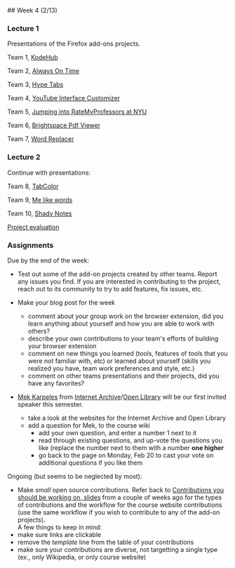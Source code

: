 <div class="week">

<div class="week_heading" markdown="1">
## Week 4 (2/13)
</div>

<div class="column_materials"  markdown="1">

### Lecture 1

Presentations of the Firefox add-ons projects.

Team 1, [KodeHub](https://github.com/ossd-s23/KodeHub.git)

Team 2, [Always On Time](https://github.com/ossd-s23/always-on-time)

Team 3, [Hype Tabs](https://github.com/ossd-s23/Hype-Tabs)

Team 4, [YouTube Interface Customizer](https://github.com/ossd-s23/YouTube-Customizer)

Team 5, [Jumping into RateMyProfessors at NYU](https://github.com/ossd-s23/group-5-extension)

Team 6, [Brightspace Pdf Viewer](https://github.com/ossd-s23/Brightspace_Pdf_Viewer)

Team 7, [Word Replacer](https://github.com/ossd-s23/Word-Replacer)

### Lecture 2

Continue with presentations: 

Team 8, [TabColor](https://github.com/ossd-s23/TabColor)

Team 9, [Me like words](https://github.com/ossd-s23/Me-like-words)

Team 10, [Shady Notes](https://github.com/ossd-s23/ShadyNotes)


[Project evaluation](https://github.com/ossd-s23/project-evaluation) 


</div>

<div class="column_assign"  markdown="1">

### Assignments

Due by the end of the week:
- Test out some of the add-on projects created by other teams. Report 
any issues you find. If you are interested in contributing to the project, reach out 
to its community to try to add features, fix issues, etc. 

- Make your blog post for the week
  - comment about your group work on the browser extension, did you learn anything 
  about yourself and how you are able to work with others? 
  - describe your own contributions to your team's efforts of building
  your browser extension
  - comment on new things you learned (tools, features of tools that you were not familiar with, etc) or
  learned about yourself (skills you realized you have, team work preferences and style, etc.)
  - comment on other teams presentations and their projects, did you have any favorites? 

- <a href="https://www.linkedin.com/in/mekarpeles/">Mek Karpeles</a> from <a href="https://archive.org/">Internet Archive</a>/<a href="https://openlibrary.org/">Open Library</a> will be our first invited speaker this semester.
    - take a look at the websites for the Internet Archive and Open Library
    - add a question for Mek,  to the course wiki
      - add your own question, and enter a number 1 next to it
      - read through existing questions, and up-vote the questions you like
        (replace the number next to them with a number __one higher__
      - go back to the page on Monday, Feb 20 to cast your vote on
        additional questions if you like them

Ongoing (but seems to be neglected by most):
- Make _small_ open source contributions. Refer back to [Contributions you should be working on, slides](slides/contributions.html)
from a couple of weeks ago for the types of contributions and the workflow for the course website contributions (use the same workflow if you wish to contribute to any of the add-on projects).<br/>
A few things to keep in mind:
- make sure links are clickable
- remove the _template_ line from the table of your contributions
- make sure your contributions are diverse, not targetting a single type (ex., only Wikipedia, or only course website)

</div>
</div>
